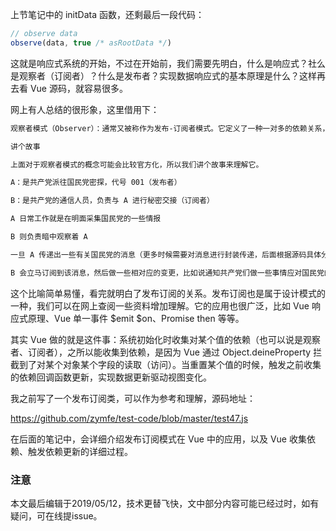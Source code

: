 上节笔记中的 initData 函数，还剩最后一段代码：

``` javascript
// observe data
observe(data, true /* asRootData */)
```

这就是响应式系统的开始，不过在开始前，我们需要先明白，什么是响应式？社么是观察者（订阅者）？什么是发布者？实现数据响应式的基本原理是什么？这样再去看 Vue 源码，就容易很多。

网上有人总结的很形象，这里借用下：

``` html
观察者模式（Observer）：通常又被称作为发布-订阅者模式。它定义了一种一对多的依赖关系，即当一个对象的状态发生改变的时候，所有依赖于它的对象都会得到通知并自动更新，解决了主体对象与观察者之间功能的耦合。

讲个故事

上面对于观察者模式的概念可能会比较官方化，所以我们讲个故事来理解它。

A：是共产党派往国民党密探，代号 001（发布者）

B：是共产党的通信人员，负责与 A 进行秘密交接（订阅者）

A 日常工作就是在明面采集国民党的一些情报

B 则负责暗中观察着 A

一旦 A 传递出一些有关国民党的消息（更多时候需要对消息进行封装传递，后面根据源码具体分析）

B 会立马订阅到该消息，然后做一些相对应的变更，比如说通知共产党们做一些事情应对国民党的一些动作。
```

这个比喻简单易懂，看完就明白了发布订阅的关系。发布订阅也是属于设计模式的一种，我们可以在网上查阅一些资料增加理解。它的应用也很广泛，比如 Vue 响应式原理、Vue 单一事件 $emit $on、Promise then 等等。

其实 Vue 做的就是这件事：系统初始化时收集对某个值的依赖（也可以说是观察者、订阅者），之所以能收集到依赖，是因为 Vue 通过 Object.deineProperty 拦截到了对某个对象某个字段的读取（访问）。当重置某个值的时候，触发之前收集的依赖回调函数更新，实现数据更新驱动视图变化。

我之前写了一个发布订阅类，可以作为参考和理解，源码地址：

https://github.com/zymfe/test-code/blob/master/test47.js

在后面的笔记中，会详细介绍发布订阅模式在 Vue 中的应用，以及 Vue 收集依赖、触发依赖更新的详细过程。

### 注意
本文最后编辑于2019/05/12，技术更替飞快，文中部分内容可能已经过时，如有疑问，可在线提issue。



